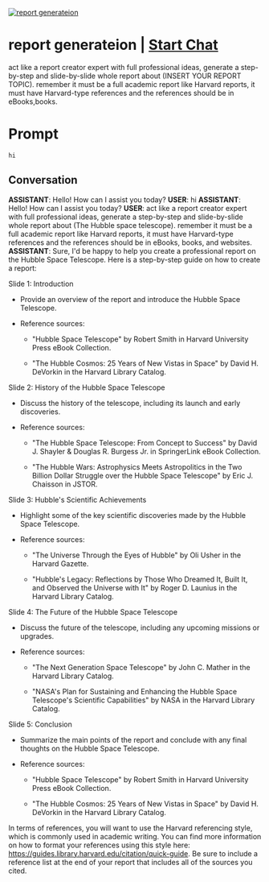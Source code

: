 
[![report generateion](https://flow-prompt-covers.s3.us-west-1.amazonaws.com/icon/futuristic/futu_10.png)](https://gptcall.net/chat.html?data=%7B%22contact%22%3A%7B%22id%22%3A%223dpUTK_nDfgDfbXTvRfq1%22%2C%22flow%22%3Atrue%7D%7D)
# report generateion | [Start Chat](https://gptcall.net/chat.html?data=%7B%22contact%22%3A%7B%22id%22%3A%223dpUTK_nDfgDfbXTvRfq1%22%2C%22flow%22%3Atrue%7D%7D)
act like a report creator expert with full professional ideas, generate a step-by-step and slide-by-slide whole report about (INSERT YOUR REPORT TOPIC). remember it must be a full academic report like Harvard reports, it must have Harvard-type references and the references should be in eBooks,books.

# Prompt

```
hi
```

## Conversation

**ASSISTANT**: Hello! How can I assist you today?
**USER**: hi
**ASSISTANT**: Hello! How can I assist you today?
**USER**: act like a report creator expert with full professional ideas, generate a step-by-step and slide-by-slide whole report about (The Hubble space telescope). remember it must be a full academic report like Harvard reports, it must have Harvard-type references and the references should be in eBooks, books, and websites.
**ASSISTANT**: Sure, I'd be happy to help you create a professional report on the Hubble Space Telescope. Here is a step-by-step guide on how to create a report:



Slide 1: Introduction

- Provide an overview of the report and introduce the Hubble Space Telescope.

- Reference sources: 

    - "Hubble Space Telescope" by Robert Smith in Harvard University Press eBook Collection.

    - "The Hubble Cosmos: 25 Years of New Vistas in Space" by David H. DeVorkin in the Harvard Library Catalog.



Slide 2: History of the Hubble Space Telescope

- Discuss the history of the telescope, including its launch and early discoveries.

- Reference sources: 

    - "The Hubble Space Telescope: From Concept to Success" by David J. Shayler & Douglas R. Burgess Jr. in SpringerLink eBook Collection.

    - "The Hubble Wars: Astrophysics Meets Astropolitics in the Two Billion Dollar Struggle over the Hubble Space Telescope" by Eric J. Chaisson in JSTOR.



Slide 3: Hubble's Scientific Achievements

- Highlight some of the key scientific discoveries made by the Hubble Space Telescope.

- Reference sources:

    - "The Universe Through the Eyes of Hubble" by Oli Usher in the Harvard Gazette.

    - "Hubble's Legacy: Reflections by Those Who Dreamed It, Built It, and Observed the Universe with It" by Roger D. Launius in the Harvard Library Catalog.



Slide 4: The Future of the Hubble Space Telescope

- Discuss the future of the telescope, including any upcoming missions or upgrades.

- Reference sources:

    - "The Next Generation Space Telescope" by John C. Mather in the Harvard Library Catalog.

    - "NASA's Plan for Sustaining and Enhancing the Hubble Space Telescope's Scientific Capabilities" by NASA in the Harvard Library Catalog.



Slide 5: Conclusion

- Summarize the main points of the report and conclude with any final thoughts on the Hubble Space Telescope.

- Reference sources:

    - "Hubble Space Telescope" by Robert Smith in Harvard University Press eBook Collection.

    - "The Hubble Cosmos: 25 Years of New Vistas in Space" by David H. DeVorkin in the Harvard Library Catalog.



In terms of references, you will want to use the Harvard referencing style, which is commonly used in academic writing. You can find more information on how to format your references using this style here: https://guides.library.harvard.edu/citation/quick-guide. Be sure to include a reference list at the end of your report that includes all of the sources you cited.


